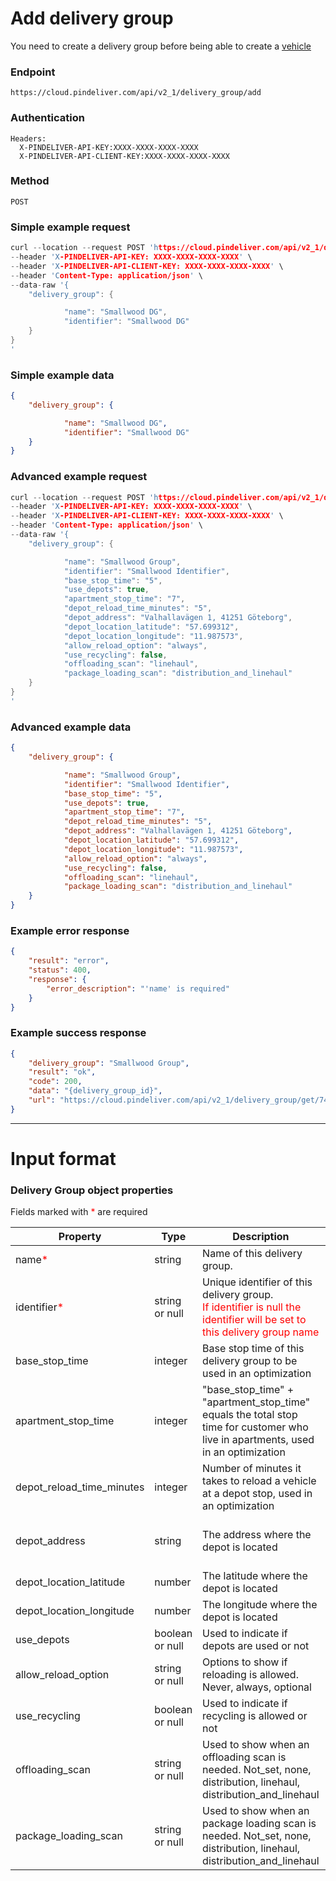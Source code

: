 # Add delivery group

You need to create a delivery group before being able to create a [vehicle](/articles/crud_vehicle/add_vehicle.html)

### Endpoint
```
https://cloud.pindeliver.com/api/v2_1/delivery_group/add
```

### Authentication
```
Headers:
  X-PINDELIVER-API-KEY:XXXX-XXXX-XXXX-XXXX
  X-PINDELIVER-API-CLIENT-KEY:XXXX-XXXX-XXXX-XXXX
```

### Method
```
POST
```

### Simple example request
```C
curl --location --request POST 'https://cloud.pindeliver.com/api/v2_1/delivery_group/add' \
--header 'X-PINDELIVER-API-KEY: XXXX-XXXX-XXXX-XXXX' \
--header 'X-PINDELIVER-API-CLIENT-KEY: XXXX-XXXX-XXXX-XXXX' \
--header 'Content-Type: application/json' \
--data-raw '{
    "delivery_group": {

            "name": "Smallwood DG",
            "identifier": "Smallwood DG"
    }
}
'
```

### Simple example data
```JSON
{
    "delivery_group": {

            "name": "Smallwood DG",
            "identifier": "Smallwood DG"
    }
}
```

### Advanced example request
```C
curl --location --request POST 'https://cloud.pindeliver.com/api/v2_1/delivery_group/add' \
--header 'X-PINDELIVER-API-KEY: XXXX-XXXX-XXXX-XXXX' \
--header 'X-PINDELIVER-API-CLIENT-KEY: XXXX-XXXX-XXXX-XXXX' \
--header 'Content-Type: application/json' \
--data-raw '{
    "delivery_group": {

            "name": "Smallwood Group",
            "identifier": "Smallwood Identifier",
            "base_stop_time": "5",
            "use_depots": true,
            "apartment_stop_time": "7",
            "depot_reload_time_minutes": "5",
            "depot_address": "Valhallavägen 1, 41251 Göteborg",
            "depot_location_latitude": "57.699312",
            "depot_location_longitude": "11.987573",
            "allow_reload_option": "always",
            "use_recycling": false,
            "offloading_scan": "linehaul",
            "package_loading_scan": "distribution_and_linehaul"
    }
}
'
```

### Advanced example data
```JSON
{
    "delivery_group": {

            "name": "Smallwood Group",
            "identifier": "Smallwood Identifier",
            "base_stop_time": "5",
            "use_depots": true,
            "apartment_stop_time": "7",
            "depot_reload_time_minutes": "5",
            "depot_address": "Valhallavägen 1, 41251 Göteborg",
            "depot_location_latitude": "57.699312",
            "depot_location_longitude": "11.987573",
            "allow_reload_option": "always",
            "use_recycling": false,
            "offloading_scan": "linehaul",
            "package_loading_scan": "distribution_and_linehaul"
    }
}
```

### Example error response
```JSON
{
    "result": "error",
    "status": 400,
    "response": {
        "error_description": "'name' is required"
    }
}
```

### Example success response
```JSON
{
    "delivery_group": "Smallwood Group",
    "result": "ok",
    "code": 200,
    "data": "{delivery_group_id}",
    "url": "https://cloud.pindeliver.com/api/v2_1/delivery_group/get/745"
}
```

---

# Input format

### Delivery Group object properties

Fields marked with <font color='red'>*</font> are required

|Property|Type|Description|Example|
|--------|----|-----------|-------|
|name<font color='red'>*</font>|string|Name of this delivery group.|Göteborg|
|identifier<font color='red'>*</font>|string or null|Unique identifier of this delivery group. <br><font color='red'>If identifier is null the identifier will be set to this delivery group name</font>|Göteborg|
|base_stop_time|integer|Base stop time of this delivery group to be used in an optimization|5|
|apartment_stop_time|integer|"base_stop_time" + "apartment_stop_time" equals the total stop time for customer who live in apartments, used in an optimization|2|
|depot_reload_time_minutes|integer|Number of minutes it takes to reload a vehicle at a depot stop, used in an optimization|65|
|depot_address|string|The address where the depot is located|Nils Ericsonsplatsen 3, 411 03 Göteborg|
|depot_location_latitude|number|The latitude where the depot is located|57.7091409|
|depot_location_longitude|number|The longitude where the depot is located|11.9712367|
|use_depots|boolean or null|Used to indicate if depots are used or not|true|
|allow_reload_option|string or null|Options to show if reloading is allowed. Never, always, optional|always|
|use_recycling|boolean or null|Used to indicate if recycling is allowed or not|false|
|offloading_scan|string or null|Used to show when an offloading scan is needed. Not_set, none, distribution, linehaul, distribution_and_linehaul|distribution|
|package_loading_scan|string or null|Used to show when an package loading scan is needed. Not_set, none, distribution, linehaul, distribution_and_linehaul|linehaul|
